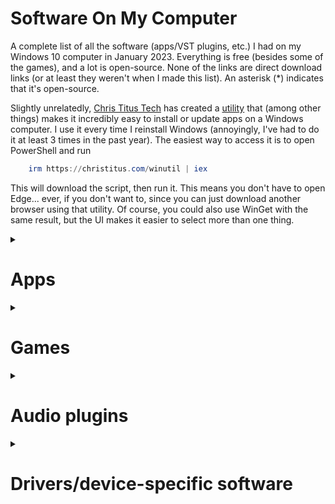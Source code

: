 # Software On My Computer

A complete list of all the software (apps/VST plugins, etc.) I had on my Windows 10 computer in January 2023. Everything is free (besides some of the games), and a lot is open-source. None of the links are direct download links (or at least they weren't when I made this list). An asterisk (\*) indicates that it's open-source.

Slightly unrelatedly, [Chris Titus Tech](https://christitus.com/) has created a [utility](https://github.com/christitustech/winutil) that (among other things) makes it incredibly easy to install or update apps on a Windows computer. I use it every time I reinstall Windows (annoyingly, I've had to do it at least 3 times in the past year). The easiest way to access it is to open PowerShell and run
```powershell
    irm https://christitus.com/winutil | iex
```

This will download the script, then run it. This means you don't have to open Edge... ever, if you don't want to, since you can just download another browser using that utility. Of course, you could also use WinGet with the same result, but the UI makes it easier to select more than one thing.

<details><summary><h1 id="apps">Apps</h1></summary>

### Built-in Windows 10 stuff
Obvsiously.

### [7-Zip](https://7-zip.org/)\*
An open-source utility for creating and opening archives.

`winget install 7zip.7zip`

`scoop install 7zip`

### [Audacity](https://www.audacityteam.org/)\*
An open-source program for recording audio. I rarely use it, since I have alternatives with more features, but it's nice to have for some things.

`winget install Audacity.Audacity`

`scoop install audacity`

### [AutoHotkey (v2)](https://autohotkey.com/)\*
An open-source utility for creating custom hotkeys, macros, and various other things. I don't use it much, but I have an AHK autoclicker that's useful in some situations.

`winget install AutoHotkey.AutoHotkey` (v2.x)

`winget install Lexicos.Autohotkey` (v1.x)

`scoop install autohotkey` (v2.x)

### [BespokeSynth](https://www.bespokesynth.com/)\*
An open-source modular DAW. It can host 64-bit VST2, VST3, LV2, and CLAP plugins, and it has several dozen built-in modules. Bespoke is absolutely incredible, and EVERYTHING can be modulated. Unfortunately, the last official release (1.1.0) was released in November 2021, but it's still being frequently updated, so nightly builds are really the only way to get all the features.

`winget install BespokeSynth.BespokeSynth` (this installs 1.1.0, if you want the latest version, go to the [GitHub release page](https://github.com/BespokeSynth/BespokeSynth/releases) and download the nightly release)

### [Bulk Rename Utility](https://www.bulkrenameutility.co.uk/)
A free (for personal use) utility for renaming multiple files at once.

`winget install TGRMNSoftware.BulkRenameUtility`

`scoop install bulk-rename-utility`

### [Cakewalk by Bandlab](https://www.bandlab.com/products/cakewalk)

This used to be my main DAW, before I discovered Bespoke, and later Waveform. I never actually record anything useful, I just mess around. The main reason I still have it on my computer is that it can host 32-bit plugins (of which I have a few). It hosts 32 and 64-bit VST2, VST3, and DirectX plugins. Its biggest disadvantage, in my opinion, is how annoying it is to get MIDI mapping and automation working. With Waveform, it's literally as simple as clicking MIDI Learn, changing a parameter, then moving a knob. That's how Cakewalk is _supposed_ to work, but there's a whole bunch of steps you have to do first, and even after having done those, I still couldn't get it to work.

### [Carla](https://github.com/falkTX/Carla)\*

"Carla is a fully-featured modular audio plugin host, with support for many audio drivers and plugin formats." It's also open-source and runs as a VST2, VST3, CLAP, and LV2 plugin, as well as a standalone app. Carla can host VST2/VST3/SF2/SFZ/LV2 plugins (and more). Although Carla and Bespoke are very similar, I prefer Bespoke for various reasons.

### [Chocolatey](https://chocolatey.org/install)\*

A package manager that I basically never use (I mostly use Winget instead). But it has a very useful `refreshenv` command, which refreshes the environment variables.

### [ClickPaste](https://github.com/Collective-Software/ClickPaste)\*

A tool that makes pasting into certain places easier. Basically, you click the icon in the notification area, then click where you want it to "paste." Then, instead of actually pasting, it quickly types out the contents of your clipboard. Very useful for VNC.

### [Clink](https://mridgers.github.io/clink)\*

Some command prompt utility I literally never use... although looking at the website, maybe I should. I installed it because [`autojump`](https://github.com/wting/autojump)\* depended on it, but then I couldn't get `autojump` working.

`winget install chrisant996.Clink`

`scoop install clink`

### [Discord](https://discord.com/)

A chat/communication/messaging software.

`winget install Discord.Discord`

`scoop install discord`

### [DISTRHO Cardinal](https://github.com/DISTRHO/Cardinal)\*

An open-source VST2/VST3/LV2/CLAP/standalone version of VCV Rack v2.

### [Everything](https://www.voidtools.com/)

An amazing tool that can quickly search every single file on a Windows computer.

`winget install voidtools.Everything`

`scoop install everything`

### [EverythingToolbar](https://github.com/stnkl/EverythingToolbar)\*

An easy way to add Everything to the taskbar, made to look like normal Windows Search.

`winget install stnkl.EverythingToolbar`

### [Flow Launcher](https://github.com/Flow-Launcher/Flow.Launcher)\*

An open-source search utility with plenty of add-ons. I've looked at a lot of these, including [PowerToys](https://learn.microsoft.com/en-us/windows/powertoys) Run\*, [Keypirinha](https://keypirinha.com/), [ueli](https://ueli.app/)\*, and [Wox](https://wox.one/)\*, but this one is my favorite.

`winget install Flow-Launcher.Flow-Launcher`

`scoop install flow-launcher`

### [Git](https://git-scm.com/)\*

Version control software... I'm assuming if you're reading this list, you know what it is.

`winget install Git.Git`

`scoop install git`

### [GitHub CLI](https://cli.github.com/)\*

A command line application for Git/GitHub.

`winget install GitHub.cli`

### [GitHub Desktop](https://desktop.github.com/)\*

A UI application for Git/GitHub.

`winget install GitHub.GitHubDesktop`

### [Google Chrome](https://google.com/chrome)

Google's web browser. I know it may not necessarily be the fastest or the most secure, but it's the one I use.

`winget install Google.Chrome`

`scoop install googlechrome`

### [Helios](https://github.com/nickzman/helios)\*

A nice screensaver

### [`midiflip`](https://github.com/1j01/midiflip)\*

A command line utility that can flip MIDI files. It supports wildcards, so you could do something like

    midiflip -i "midis/**/*.mid" -o "transformed/"

It requires [NodeJS](https://nodejs.org/en)\*.

    npm install midiflip

### [Micro](https://micro-editor.github.io/)\*

Basically an open-source, cross-platform version of `nano`, with more features.

`winget install zyedidia.Micro`

`scoop install micro`

### [Muse Hub](https://www.musehub.com/)

An app used to download things like MuseScore 4, Muse Sounds, Audacity, and a couple of other things. But I'm literally going to uninstall this as soon as I finish this list... I hate this app for several reasons. Firstly, I just hate app installers that are also apps that need installation. It just seems ridiculous. Secondly (and most importantly), it installs a service that automatically runs in the background and makes it really annoying to get rid of. Uninstalling Muse Hub doesn't get rid of it, the folder it's in has... weird permissions, and you can't set the service to "manual" because you don't have permissions to do that, and you don't have permission to change the permission. While it could just be the torrent client it claims to be, there's no way to know, since it's not open-source. Basically, if it _is_ a virus or something (I doubt it is, but still), it's a very well-designed one.

### [MuseScore](https://musescore.org/)\*

An open-source app for creating sheet msuic. I have both MuseScore 3 and MuseScore 4. I rarely use 4 because (in my opinion) it came out of beta _way_ too early. It's got tons of bugs and WAY too much built-in unremovable reverb. But the features it adds (mostly the VST3 instrument/effect support) are huge improvements. For MuseScore 4:

`winget install Musescore.Musescore`

`scoop install musescore` For MuseScore 3 (untested):

`winget install MuseScore.Musescore -v 3.6.2.548021803`

`scoop install musescore@3.6.2.548021803`

### [Node.js](https://nodejs.org/en)\*

Not entirely sure what exactly this is (a "JavaScript Runtime Environment"), but I know that there a bunch of things that are installed with `npm` (which I assume is the Node Package Manager). I installed this for [`midiflip`](https://github.com/1j01/midiflip)\*.

`winget install OpenJS.NodeJS`

`scoop install nodejs`

### [Notepad++](https://notepad-plus-plus.org/downloads)\*

A text/code editor.

`winget install Notepad++.Notepad++`

`scoop install notepadplusplus`

### [O&O RegEditor](https://www.oo-software.com/en/ooregeditor)

A better registry editor. It's portable. `scoop install regeditor`

### [Plane9](https://www.plane9.com/)

A nice-looking screensaver, or rather, list of screensavers, many of which are sound-sensitive

### [Plogue Sforzando](https://www.plogue.com/products/sforzando.html)

An SFZ soundfont player, also available as VST2/VST3.

`winget install plogue.sforzando`

### [PowerShell](https://learn.microsoft.com/en-us/powershell/scripting/install/installing-powershell-on-window)\*

I installed it one day, wondering what the difference was between Windows PowerShell and PowerShell 7... then discovered it had autocomplete and never used Windows PowerShell again. I've never really gone through any PowerShell tutorials, so I don't know how to actually use it on its own for scripting or anything, but it's nice to have autocomplete.

`winget install Microsoft.PowerShell`

### [PowerToys](https://learn.microsoft.com/en-us/windows/powertoys)

Several Windows utilities. I mostly just use Always On Top, but occasionally find uses for a couple of the others.

`winget install Microsoft.PowerToys`

`scoop install powertoys`

### [PuTTY](https://www.putty.org/)\*

An SSH/Telnet client. I use it to connect to my Raspberry Pi.

`winget install PuTTY.PuTTY`

`scoop install putty`

### [Python](https://python.org/)\*

A programming language you've probably heard of.

`winget install Python.Python.3.11` (or `Python.Python.2` or `Python.Python.3.[something]`) `scoop install python`

### [QuickLook](https://github.com/QL-Win/QuickLook)\*

Exactly what it sounds like: Mac's Quick Look for Windows. When a file is selected, pressing space shows information about it.

`winget install QL-Win.QuickLook`

`scoop install quicklook`

### [SciTE4AutoHotkey](https://www.autohotkey.com/scite4ahk)\*

A code editor specifically for AutoHotkey.

### [Scoop](https://scoop.sh/)\*

A package manager for Windows (but I usually just use Winget).

### [Shell](https://nilesoft.org/)

A way to modify the default Windows context menu. Support for alternate file managers, such as Tablacus, is somewhat incomplete, and there are some features that don't exist yet, but the developer seems to be pretty quick at fixing bugs.

`winget install Nilesoft.Shell`

`scoop install nilesoft-shell`

### [Slack](https://slack.com/)

A chat/communication/messaging software, but more business-oriented that Discord.

`winget install SlackTechnologies.Slack`

`scoop install slack`

### [SoundSwitch](https://soundswitch.aaflalo.me/)\*

Switches the audio input/output device with a hotkey. Due to the fact that I use an old audio interface, I occasionally have issues. Sometimes, one of the virtual USB audio ports (from the computer to the audio interface) will just randomly stop working for a few minutes, so I have to switch to another one. This app cuts that process from ten seconds to one.

`winget install AntoineAflalo.SoundSwitch`

`scoop install soundswitch`

### [Spitfire Audio App](https://www.spitfireaudio.com/library-manager)

Another installer app.... D: but this one I actually use sometimes, so I'm keeping it. You need it to install several sample libraries, such as LABS and "BBC Orchestra Symphony Discover."

### [Steam](https://store.steampowered.com/about)

A gaming app that you've probably heard of.

`winget install Valve.Steam`

### [SuperF4](https://stefansundin.github.io/superf4)\*

A much faster way to force quit an app than going to Task Manager.

`winget install StefanSundin.Superf4`

`scoop install superf4`

### [Surge XT](https://surge-synthesizer.github.io/)\*

An open-source VST2/VST3/CLAP/standalone synth. It can do quite a bit.

`winget install SurgeSynthTeam.SurgeXT`

### [Sysinternals](https://learn.microsoft.com/en-us/sysinternals)

Way too many Windows utilities, most of which I will _never_ use. A few individual utilities can be installed with Winget, use `winget search Sysinternals` to find them. `scoop install sysinternals`

### [Tablacus Explorer](https://tablacus.github.io/explorer_en.html)\*

I don't have a built-in tabbed file manager, so I use this instead. It may not look as nice and... _Mac-like_ (yes, I said it) as that of Windows 11, but it's portable, open-source, works great and is incredibly customizeable, though it does require a bit of learning. I've tried several alternatives, such as [Files](https://files.community/), [OneCommander](https://onecommmander.com/), and multiple versions of QTTabBar (no link because I don't want to spend ten minutes trying to figure out which one is actually the newest), but Tablacus was just the one I liked more.

### [TX16wX](https://www.tx16wx.com/)

A software sampler that can load various soundfonts and other things like that.

### [Unity/Unity Hub](https://unity.com/)

A game development environment, which I mostly use to make levels for Human Fall Flat (Unity Hub is the installer) Unity Hub:

`winget install Unity.UnityHub`

`scoop install unity-hub-np` Unity:

`winget install Unity.Unity.2020` (or 2021, 2022...)

### [VCV Rack](https://vcvrack.com/Rack)\*

A virtual modular synth, which is only somewhat open-source. The free community version is open-source, while the VST plugin Pro version is not.

`winget install VCVRack.VCVRack`

### [Visual Studio](https://visualstudio.microsoft.com/)

"It’s how you make software." "What do you want to \[code, build, debug, deploy, collaborate on, analyze, learn\] today? Visual Studio can do that."

`winget install Microsoft.VisualStudio.2022.Community` (and probably other years/versions as well)

### [Visual Studio Code](https://code.visualstudio.com/)\*

An open-source code editor with (quick Google) over 30,000 extensions.

`winget install Microsoft.VisualStudioCode`

### [Vital Synth](https://vital.audio/)\*

A VST2/VST3/standalone synth. The only source code that has been made publicly available hasn't been updated since April 2022, but it's still source code. I sort of prefer this to Surge XT. They both do similar things, but Vital is much more intuitive, although slightly more CPU-hungry.

### [VLC Media Player](https://www.videolan.org/vlc/)\*

An open-source media player with a lot of features.

`winget install VideoLAN.VLC`

`scoop install vlc`

### [VSTHost](https://www.hermannseib.com/english/vsthost.htm)\*

This is... a host... for VST plugins. About as simple as it gets. While this program _was_ open-source (hence the asterisk), all versions since v1.16r are not. Anyway, several years ago, I found this on an old 32-bit Windows XP laptop, and had absolutely NO idea what it was, since at that point I'd never even heard of a VST plugin. A couple years later, I was looking for a way to get around what I thought was a problem with Cakewalk (turns out I just hadn't figured out how to do it) when I came across this. I downloaded it, then suddenly realized that I'd seen it before. I'll probably never use it again, since I've found other tools that do the job much better.

### [Waveform Free](https://www.tracktion.com/products/waveform-free)

Waveform Free is the only DAW I've ever found that has a free version that actually has all the features of the full version. The only difference is that the free version lacks a few built-in plugins (such as the arpeggiator and various effects). But there are free alternatives to all or most of them, so it really is just a DAW. It doesn't even have the usual "free version" things like nag screens, constant reminders that you don't have the full version, and track limits. It also has a really cool plugin rack feature.

### [WingetUI](https://github.com/marticliment/WingetUI)\*

An open-source UI for Winget and Scoop. Very useful, especially its update blacklisting feature.

`winget install SomePythonThings.WingetUIStore`

`scoop install wingetui`

### [WizTree](https://diskanalyzer.com/)

Basically [WinDirStat](https://windirstat.net/)\* but much faster and not open-source. It looks through all the files and shows a visual representation of their size. I don't really need this app with a 4TB spinning disk, but it would have been nice to have when I had a 256GB SSD.

`winget install AntibodySoftware.WizTree`

`scoop install wiztree`

### [Zoom](https://zoom.us/)

A video converencing app that everyone who lived through COVID probably knows about.

`winget install Zoom.Zoom`

`scoop install zoom`

</details>

<details><summary><h1 id = "games">Games</h1></summary>

These are all the games I have installed, plus all the other ones I own.

### [Baba is You](https://store.steampowered.com/app/736260/Baba_Is_You)

A 2D tile-pushing puzzle game where the rules keep changing. I don't honestly know how best to explain this game, but basically, there are words that you can push around to control the way the world works. There's also a level editor and sharing system.

### [Biped](https://store.steampowered.com/app/1071870/Biped)

Honestly, very similar to Human Fall Flat, only it's 1-2 players controlling robots, and you control your feet instead of your hands.

### [Human: Fall Flat](https://store.steampowered.com/app/477160/Human_Fall_Flat)

Blobby humanoids with gecko hands flop around trying to reach the end of the level. That's about it. You can also create levels with Unity, which is pretty cool.

### [FEZ](https://store.steampowered.com/app/224760/FEZ)

A perspective-based puzzle platformer, involving a 2-dimensional character, Gomez, discovering the power of rotation around the vertical axis using a magical fez. Although it doesn't have much of a story, it is an amazing game (even though I had to look up the answers to several puzzles). The music is also great. The weirdest thing about FEZ is the fact that there's one puzzle that nobody has really "solved." People have brute-forced it and posted the solution online, but even though the game's been around since 2012, nobody's figured out _why_.

### [ibb & obb](https://store.steampowered.com/app/95400/ibb__obb)

A 2-player co-op 2D platformer game with gravity reversal. That's about all I have to say.

### [Minetest](https://minetest.net/)\*

Minetest is a free, open-source, cross-platform, portable voxel game engine and client (?), with which several games have been made, including Minetest Game, which is just kind of a basic built-in game. There's also MineClone 2, a game that is trying to recreate MineCraft. Minetest has multiplayer capabilities, and anyone can host a server (and easily join public ones). Also, all Minetest mods and games are written in Lua, meaning that they're also open-source and relatively easy to make, assuming you know how to code.

### [Portal](https://store.steampowered.com/app/400/Portal)

You probably know what this is. Set in the same universe as Half Life (which I've actually never played), a test subject wakes up in Aperture Laboratories. An AI named GLaDOS leads/forces her through several tests, most of which require a portal gun. Then a bunch of other things happen, that may or may not include baking and cake. It's a great game with phrases like "Fifteen Hundred Megawatt Aperture Science Heavy Duty Super-Colliding Super Button."

### [Portal 2](https://store.steampowered.com/app/620/Portal_2)

The sequel to Portal. 9 9 9 9 9 (seconds? days? years?) after the first game, Chell is awakened by a personality core named Wheatley, then has to do a bunch more testing, then several more things happen, which really establish the backstory of the game and prove that it's in the same universe as Half Life, as well as explaining why/how GLaDOS is the way she is. Did I mention there was also an entire 2-player cooperative sequel story included with it, as well as a built-in level editor and online (or split-screen) co-op? How could you not play a game with quotes like, "When life gives you lemons, don't make lemonade. Make life take the lemons back! ... Demand to see life's manager! ... Do you know who I am? I'm the man who's going to burn your house down! With the lemons! I'm going to get my engineers to make a combustible lemon that BURNS YOUR HOUSE DOWN!"

### [Portal Stories: Mel](https://store.steampowered.com/app/317400/Portal_Stories_Mel)

A fan-made Portal 2 mod set between Portal and Portal 2. Plenty of _really_ hard tests and also a reasonable story (although it's not nearly as entertaining as the original games). Also, the music is great.

### [Quantum Conundrum](https://store.steampowered.com/app/200010/Quantum_Conundrum)

A game where you can switch between dimensions (not like X, Y, Z, more like Fluffy, Heavy, etc) to complete levels.

### [StarCraft/Brood War/StarCraft Remastered](https://starcraft.com/)

An sci-fi RTS game involving 3 species (Terran/human, Zerg, and Protoss) fighting each other for various reasons. There's a story, as well as online multiplayer with AI.

### [StarCraft 2](https://starcraft2.com/)

The highly superior sequel to StarCraft. With better graphics, better sound, better gameplay, and a level editor with WAY more features than I'm ever going to use.

### [Tachyon: The Fringe](https://store.steampowered.com/app/32760/Tachyon_The_Fringe)

A space game that's older than I am, about the "Galactic Spanning Corporation" (GalSpan) trying to take over very profitable sectors from Bora colonists. You get to choose which side you play on, meaning you really need to play through twice. There are definitely some compatibility issues with Windows 10, but I managed to get it to run (after about five hours of trying). To make sure I wouldn't have to go through all that again, I just compressed the folder and uploaded it somewhere so that even if I have to/choose to reset/replace my computer, I can still easily get a working version. (I don't know how well this method would work with the Steam version, but that seems to work mostly fine anyway).

### [There Is No Game: Wrong Dimension](https://store.steampowered.com/app/1240210/There_Is_No_Game_Wrong_Dimension)

A point and click puzzle game that does not want to be played... and also has a girlfriend.

</details>

<details><summary><h1>Audio plugins</h1></summary>

### [Airwindows](https://airwindows.com/)\*

A set of over **300** open-source VST effects with simple UI's.

### [AGML II](http://www.amplesound.net/en/pro-pd.asp?id=7)

The best free acoustic guitar instrument plugin I've been able to find (even though I play guitar, so I rarely use it). It has AU, VST2, VST3, AAX, RTAS, and standalone versions.

### [BlueArp](https://omg-instruments.com/wp/?page_id=63)

A MIDI arpeggiator VST2/AU plugin. Personally, I prefer Cream.

### [Cakewalk stuff](https://www.bandlab.com/products/cakewalk)

Cakewalk by Bandlab comes with several plugins. The DirectX plugins are not supported by many current DAWS, and BREVERB and TH3 _will not run_ anywhere besides Cakewalk. But several other plugins (BOOST11, Channel Tools, SI-Bass Guitar, SI-Drum Kit, SI-Electric Piano, and SI-String Section) work anywhere that supports VST2. Also, the SI plugins are basically just SFZ hosts, so you could just find the SFZ files and use them in [sforzando](#plogue-sforzando).

### [Carla](https://github.com/falkTX/Carla)\*

"Carla is a fully-featured modular audio plugin host, with support for many audio drivers and plugin formats." It's also open-source and runs as a VST2, VST3, CLAP, and LV2 plugin, as well as a standalone app. Carla can host VST2/VST3/SF2/SFZ/LV2 plugins (and more). Although Carla and Bespoke are very similar, I prefer Bespoke for various reasons.

### [Kirnu Cream](https://www.kirnuarp.com/)

An excellent arpeggiator plugin. The "demo" version (what I have) is literally just the full version but with no presets.

### [Several Chowdhury DSP plugins](https://chowdsp.com/products.html)\*

These are interesting plugins. I'd have to say that the most unique is Chow Matrix, which is something for creating custom delay chains. One of the plugins says it "supports the following desktop plugin formats: VST3, AU, CLAP, AAX, Standalone, and LV2, as well as Standalone and AUv3 on iOS devices." The other plugin descriptions say nothing about what formats they're available in, and I'm too lazy to check.

### [Drum Pro](https://www.studiolinked.com/drum-pro/)

Not the best drum plugin. It doesn't comply with the standard MIDI drum layout and although it has synth drum sounds, it's just a rompler.

### [Cardinal](https://github.com/DISTRHO/Cardinal)\*

An open-source VST2/VST3/LV2/CLAP/standalone version of VCV Rack v2.

### [Krush](https://www.tritik.com/product/krush)

A great bitcrusher/downsampler, great for Fez-like music.

### [Magical 8bit Plug](https://ymck.net/app/magical-8bit-plug-en)\*

An 8-bit synth, meant to sound like old video game synths. It's open-source.

### [Melda Audio plugins](https://www.meldaproduction.com/downloads)

Around 40 free VST2/VST3/AU/AAX plugins, mostly effects, and several more paid ones. I particularly like Monastery Grand, a piano instrument for MSoundFactory.

### [MIDImonitor](https://web.archive.org/web/20180329184952/http://www.thepiz.org/plugins/?p=midiMonitor)\*

Apparently, the official website doesn't exist anymore, so the link goes to the Wayback Machine/internet archive. As far as I can tell, this plugin (and all the other plugins) are open-source and located [here](https://code.google.com/archive/p/pizmidi/downloads), but I'm not going to actually download things looking for the source code.

### [MT-PowerDrumKit](https://www.powerdrumkit.com/)

A great sounding sampled drum kit VST/AU/AAX plugin. It has a rather annoying nag screen every time you load it, and it doesn't produce sound until you skip it. You can get rid of it by donating. You can route each drum individually, to up to 8 different stereo outputs. It also has a _grooves_ feature, letting you easily find drumm patterns and drag them into your DAW.

### [Muse FX](https://www.musehub.com/)

A few very simple effects (Chorus, Compressor, De-esser, Delay, Master, Noise Gate, Pitch Fix, Reverb, Rotary, and two EQ effects). Unfortunately, they must be downloaded through Muse Hub.

### [Orchestools Funimator](https://musictop69.wixsite.com/orchestools/media)\*

Sort of a filter/gain sequencer. It's open source, and available as a VST3.

### [Orchestools P1ano S](https://musictop69.wixsite.com/orchestools)\*

An open-source piano plugin. In my opinion, it doesn't sound that great. It's available as a VST3, "Linux plugin," and Windows standalone app.

### [Orchestools Sections](https://musictop69.wixsite.com/orchestools/orchestools-two)\*

Four great (and open-source) orchestral plugins: Strings, Brass, Winds, and Percussion, available as VST3 and... "Linux plugin," which I'm not going to download right now.

### [Ribs](https://hvoyaaudio.itch.io/ribs)

A VST/AU granular plugin.

### [](https://socalabs.com/synths/papu)\*

An open-source VST2, VST3, "Mac," and "Linux" plugin. I won't download those to figure out what the other formats are. It's a Nintendo Gameboy synth emulator.

### [Plogue Sforzando](https://www.plogue.com/products/sforzando.html)

An SFZ soundfont player, also available as VST2/VST3.

`winget install plogue.sforzando`

### [Spitfire BBC Symphony Orchestra Discover](https://www.spitfireaudio.com/bbc-symphony-orchestra-discover)

A good-quality orchestral VST2/VST3/AU/AAX plugin from Spitfire.

### [Spitfire LABS](https://labs.spitfireaudio.com/)

A plugin and over 50 libraries for it. This is mentioned on basically every list of free instrument plugins, usually right at the top.

### [Steven Slate Drums 5.5 Free](https://stevenslatedrums.com/ssd5/#:~:text=GarageBand%20Big%20Sur-,SSD%205.5%20FREE,-Get%20the%20fully)

A great drum plugin with no nag screen like MT-PowerDrumKit has.

### [SUB Analog Drums](https://plugins4free.com/plugin/3133)

Not including a link to the "official" (I hope) website because it just says, "unlock free download with a social share." It's a drum synth, available as VST and AU plugins.

### [Surge XT](https://surge-synthesizer.github.io/)\*

A VST2/VST3/CLAP/standalone synth. It can do quite a bit.

`winget install SurgeSynthTeam.SurgeXT`

### [Tape Cassette 2](https://www.caelumaudio.com/CaelumAudio/?Page=TapeCassette2)

A tape simulator/emulator thing.

### [TX16wX](https://www.tx16wx.com/)

A software sampler that can load various soundfonts and other things like that.

### [Valhalla free plugins](https://valhalladsp.com/)

Several great reverb/delay plugins, available as VST2/VST3/AAX/AU plugins.

### [](https://vital.audio/)\*

A VST2/VST3/AU/LV2standalone synth. The only source code that has been made publicly available hasn't been updated since April 2022, but it's still source code. I sort of prefer this to Surge XT. They both do similar things, but Vital is much more intuitive, although slightly more CPU-hungry.

### WaveForm Free built-in stuff

Waveform Free comes with several plugins, but as far as I can tell, they probably aren't in a format that can be used anywhere else. But it does have a reasonable synth, several effects, a rompler, and a couple of other things.

### [XOXOS plugins](https://xoxos.net/vst/)

A ton of (unfortunately 32-bit) VST plugins, including instruments and effects.

</details>

<details><summary><h1 id="drivers-device-specific-software">Drivers/device-specific software</h1></summary>
* The driver for an M-Audio Fast Track Ultra (kind of buggy on Windows 10, making me even more hesitant to try Windows 11). The driver is no longer available on the M-Audio website, so I'm not going to put a link here.
* The [driver](https://m-audio.com/support/download/drivers/usb-midi-series-5.0.1) for an M-Audio KeyRig 25 (or O2 25, since they're literally the exact same device as far as I can tell)
* [A few things](https://www.usa.canon.com/support/p/canoscan-lide-100) for my CanoScan LiDE 100
* [Software](https://support.brother.com/g/b/downloadlist.aspx?c=us&lang=en&prod=mfc7840w_all&os=10013) for a Brother MFC-7840W
* [Logitech Unifying software](https://support.logi.com/hc/en-us/articles/360025297913). I somehow ended up with three Logitech Unifying mice and one keyboard, all of which are connected to the same receiver.
</details>